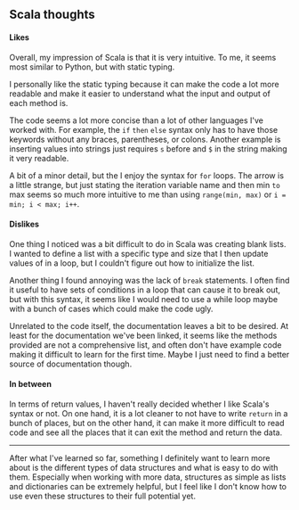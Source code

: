 ## Scala thoughts

#### Likes

Overall, my impression of Scala is that it is very intuitive.
To me, it seems most similar to Python, but with static typing.

I personally like the static typing because it can make the code a lot more
readable and make it easier to understand what the input and output of each
method is.

The code seems a lot more concise than a lot of other languages I've worked
with.
For example, the `if` `then` `else` syntax only has to have those keywords
without any braces, parentheses, or colons.
Another example is inserting values into strings just requires `s` before and
`$` in the string making it very readable.

A bit of a minor detail, but the I enjoy the syntax for `for` loops.
The arrow is a little strange, but just stating the iteration variable name and
then min `to` max seems so much more intuitive to me than using
`range(min, max)` or `i = min; i < max; i++`.

#### Dislikes

One thing I noticed was a bit difficult to do in Scala was creating blank lists.
I wanted to define a list with a specific type and size that I then update
values of in a loop, but I couldn't figure out how to initialize the list.

Another thing I found annoying was the lack of `break` statements.
I often find it useful to have sets of conditions in a loop that can cause it to
break out, but with this syntax, it seems like I would need to use a while loop
maybe with a bunch of cases which could make the code ugly.

Unrelated to the code itself, the documentation leaves a bit to be desired.
At least for the documentation we've been linked, it seems like the methods
provided are not a comprehensive list, and often don't have example code making
it difficult to learn for the first time. Maybe I just need to find a better
source of documentation though.

#### In between

In terms of return values, I haven't really decided whether I like Scala's
syntax or not.
On one hand, it is a lot cleaner to not have to write `return` in a bunch of
places, but on the other hand, it can make it more difficult to read code and
see all the places that it can exit the method and return the data.

---

After what I've learned so far, something I definitely want to learn more about
is the different types of data structures and what is easy to do with them.
Especially when working with more data, structures as simple as lists and
dictionaries can be extremely helpful, but I feel like I don't know how to use
even these structures to their full potential yet.
